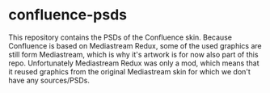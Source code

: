 confluence-psds
===============
This repository contains the PSDs of the Confluence skin. Because Confluence is based on Mediastream Redux, some of the used graphics are still form Mediastream, which is why it's artwork is for now also part of this repo. Unfortunately Mediastream Redux was only a mod, which means that it reused graphics from the original Mediastream skin for which we don't have any sources/PSDs.
